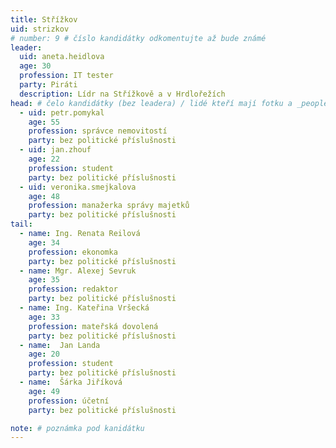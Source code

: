 ```yaml
---
title: Střížkov
uid: strizkov
# number: 9 # číslo kandidátky odkomentujte až bude známé
leader:
  uid: aneta.heidlova
  age: 30
  profession: IT tester
  party: Piráti
  description: Lídr na Střížkově a v Hrdlořežích
head: # čelo kandidátky (bez leadera) / lidé kteří mají fotku a _people/jmeno.md
  - uid: petr.pomykal
    age: 55
    profession: správce nemovitostí
    party: bez politické příslušnosti
  - uid: jan.zhouf
    age: 22
    profession: student
    party: bez politické příslušnosti
  - uid: veronika.smejkalova
    age: 48
    profession: manažerka správy majetků
    party: bez politické příslušnosti
tail:
  - name: Ing. Renata Reilová
    age: 34
    profession: ekonomka
    party: bez politické příslušnosti
  - name: Mgr. Alexej Sevruk
    age: 35
    profession: redaktor 
    party: bez politické příslušnosti
  - name: Ing. Kateřina Vršecká
    age: 33
    profession: mateřská dovolená
    party: bez politické příslušnosti
  - name:  Jan Landa
    age: 20
    profession: student
    party: bez politické příslušnosti
  - name:  Šárka Jiříková
    age: 49
    profession: účetní
    party: bez politické příslušnosti

note: # poznámka pod kanidátku
---
```

